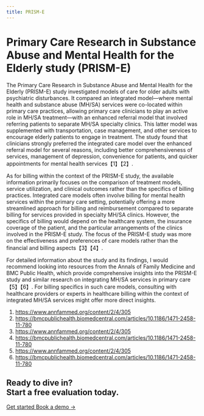 ```yaml
---
title: PRISM-E
---
```


# Primary Care Research in Substance Abuse and Mental Health for the Elderly study (PRISM-E)

The Primary Care Research in Substance Abuse and Mental Health for the Elderly (PRISM-E) study investigated models of care for older adults with psychiatric disturbances. It compared an integrated model—where mental health and substance abuse (MH/SA) services were co-located within primary care practices, allowing primary care clinicians to play an active role in MH/SA treatment—with an enhanced referral model that involved referring patients to separate MH/SA specialty clinics. This latter model was supplemented with transportation, case management, and other services to encourage elderly patients to engage in treatment. The study found that clinicians strongly preferred the integrated care model over the enhanced referral model for several reasons, including better comprehensiveness of services, management of depression, convenience for patients, and quicker appointments for mental health services【1】【2】.

As for billing within the context of the PRISM-E study, the available information primarily focuses on the comparison of treatment models, service utilization, and clinical outcomes rather than the specifics of billing practices. Integrated care models often involve billing for mental health services within the primary care setting, potentially offering a more streamlined approach for billing and reimbursement compared to separate billing for services provided in specialty MH/SA clinics. However, the specifics of billing would depend on the healthcare system, the insurance coverage of the patient, and the particular arrangements of the clinics involved in the PRISM-E study. The focus of the PRISM-E study was more on the effectiveness and preferences of care models rather than the financial and billing aspects【3】【4】.

For detailed information about the study and its findings, I would recommend looking into resources from the Annals of Family Medicine and BMC Public Health, which provide comprehensive insights into the PRISM-E study and similar research on integrating MH/SA services in primary care【5】【6】. For billing specifics in such care models, consulting with healthcare providers or experts in healthcare billing within the context of integrated MH/SA services might offer more direct insights.

1. https://www.annfammed.org/content/2/4/305
2. https://bmcpublichealth.biomedcentral.com/articles/10.1186/1471-2458-11-780
3. https://www.annfammed.org/content/2/4/305
4. https://bmcpublichealth.biomedcentral.com/articles/10.1186/1471-2458-11-780
5. https://www.annfammed.org/content/2/4/305
6. https://bmcpublichealth.biomedcentral.com/articles/10.1186/1471-2458-11-780


<div className="bg-indigo-100">
    <div className="max-w-7xl  py-24 sm:py-32 lg:flex lg:items-center lg:justify-between">
    <h2 className="text-2xl font-bold tracking-tight text-gray-900 sm:text-4xl">
        Ready to dive in?
        <br />
        Start a free evaluation today.
    </h2>
    <div className="mt-10 flex items-center gap-x-6 lg:mt-0 lg:flex-shrink-0">
        <a
        href="https://app.akello.io/signup"
        className="rounded-md bg-indigo-600 px-3.5 py-2.5 text-sm font-semibold text-white shadow-sm hover:bg-indigo-500 focus-visible:outline focus-visible:outline-2 focus-visible:outline-offset-2 focus-visible:outline-indigo-600"
        >
        Get started
        </a>
        <a href="https://calendly.com/akello-health/30-min-call" className="text-sm font-semibold leading-6 text-gray-900">
        Book a demo <span aria-hidden="true">→</span>
        </a>
    </div>
    </div>
</div>